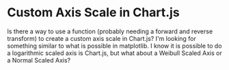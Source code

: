 
# Custom Axis Scale in Chart.js

Is there a way to use a function (probably needing a forward and reverse transform) to create a custom axis scale in Chart.js?
I'm looking for something similar to what is possible in matplotlib.
I know it is possible to do a logarithmic scaled axis is Chart.js, but what about a Weibull Scaled Axis or a Normal Scaled Axis?


        